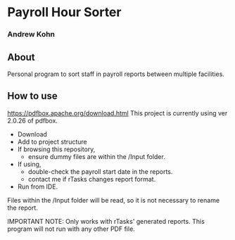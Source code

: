 # Payroll Hour Sorter

### Andrew Kohn

## About
Personal program to sort staff in payroll reports between multiple facilities.

## How to use
https://pdfbox.apache.org/download.html
This project is currently using ver 2.0.26 of pdfbox.
- Download
- Add to project structure
- If browsing this repository,
  - ensure dummy files are within the /Input folder.
- If using, 
  - double-check the payroll start date in the reports.
  - contact me if rTasks changes report format.
- Run from IDE.

Files within the /Input folder will be read, so it is not necessary to rename the report.

IMPORTANT NOTE: Only works with rTasks' generated reports.  This program will not run with any other PDF file.